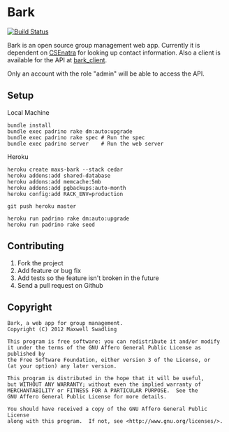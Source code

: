 # Bark

[![Build Status](https://secure.travis-ci.org/maxpow4h/bark.png?branch=master)](http://travis-ci.org/maxpow4h/bark)

Bark is an open source group management web app.
Currently it is dependent on [CSEnatra](https://github.com/maxpow4h/csenatra)
for looking up contact information. Also a client is available for the API
at [bark_client](https://github.com/maxpow4h/bark_client).

Only an account with the role "admin" will be able to access the API.

## Setup

Local Machine

    bundle install
    bundle exec padrino rake dm:auto:upgrade
    bundle exec padrino rake spec # Run the spec
    bundle exec padrino server    # Run the web server

Heroku

    heroku create maxs-bark --stack cedar
    heroku addons:add shared-database
    heroku addons:add memcache:5mb
    heroku addons:add pgbackups:auto-month
    heroku config:add RACK_ENV=production
    
    git push heroku master
    
    heroku run padrino rake dm:auto:upgrade
    heroku run padrino rake seed

## Contributing

1. Fork the project
2. Add feature or bug fix
3. Add tests so the feature isn't broken in the future
4. Send a pull request on Github

## Copyright

    Bark, a web app for group management.
    Copyright (C) 2012 Maxwell Swadling

    This program is free software: you can redistribute it and/or modify
    it under the terms of the GNU Affero General Public License as published by
    the Free Software Foundation, either version 3 of the License, or
    (at your option) any later version.

    This program is distributed in the hope that it will be useful,
    but WITHOUT ANY WARRANTY; without even the implied warranty of
    MERCHANTABILITY or FITNESS FOR A PARTICULAR PURPOSE.  See the
    GNU Affero General Public License for more details.

    You should have received a copy of the GNU Affero General Public License
    along with this program.  If not, see <http://www.gnu.org/licenses/>.

